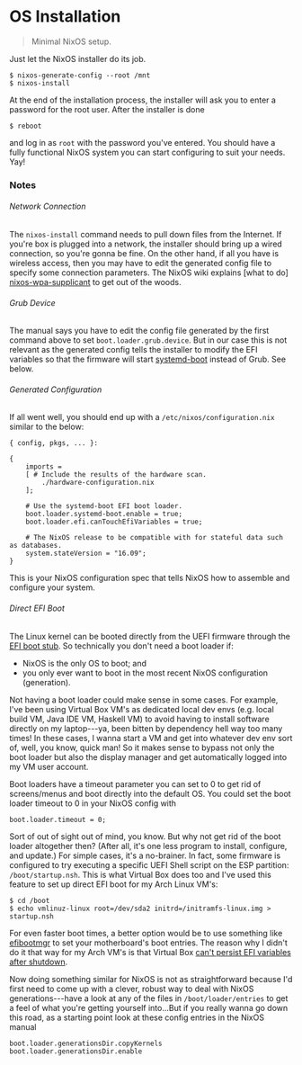 OS Installation
===============
> Minimal NixOS setup.

Just let the NixOS installer do its job.

    $ nixos-generate-config --root /mnt
    $ nixos-install
    
At the end of the installation process, the installer will ask you to enter
a password for the root user. After the installer is done
    
    $ reboot

and log in as `root` with the password you've entered. You should have a
fully functional NixOS system you can start configuring to suit your needs.
Yay!


### Notes

###### Network Connection
The `nixos-install` command needs to pull down files from the Internet. If
you're box is plugged into a network, the installer should bring up a wired
connection, so you're gonna be fine. On the other hand, if all you have is
wireless access, then you may have to edit the generated config file to
specify some connection parameters. The NixOS wiki explains [what to do]
[nixos-wpa-supplicant] to get out of the woods.

###### Grub Device 
The manual says you have to edit the config file generated by the first
command above to set `boot.loader.grub.device`. But in our case this is
not relevant as the generated config tells the installer to modify the
EFI variables so that the firmware will start [systemd-boot][arch-systemd-boot]
instead of Grub. See below.

###### Generated Configuration
If all went well, you should end up with a `/etc/nixos/configuration.nix`
similar to the below:

    { config, pkgs, ... }:

    {
        imports =
        [ # Include the results of the hardware scan.
            ./hardware-configuration.nix
        ];

        # Use the systemd-boot EFI boot loader.
        boot.loader.systemd-boot.enable = true;
        boot.loader.efi.canTouchEfiVariables = true;
        
        # The NixOS release to be compatible with for stateful data such as databases.
        system.stateVersion = "16.09";
    }

This is your NixOS configuration spec that tells NixOS how to assemble
and configure your system.

###### Direct EFI Boot
The Linux kernel can be booted directly from the UEFI firmware through the
[EFI boot stub][arch-efistub]. So technically you don't need a boot loader
if:

* NixOS is the only OS to boot; and
* you only ever want to boot in the most recent NixOS configuration
(generation).

Not having a boot loader could make sense in some cases. For example, I've
been using Virtual Box VM's as dedicated local dev envs (e.g. local build
VM, Java IDE VM, Haskell VM) to avoid having to install software directly
on my laptop---ya, been bitten by dependency hell way too many times!
In these cases, I wanna start a VM and get into whatever dev env sort of,
well, you know, quick man! So it makes sense to bypass not only the boot
loader but also the display manager and get automatically logged into my
VM user account.

Boot loaders have a timeout parameter you can set to 0 to get rid of
screens/menus and boot directly into the default OS. You could set the
boot loader timeout to 0 in your NixOS config with

    boot.loader.timeout = 0;

Sort of out of sight out of mind, you know. But why not get rid of the
boot loader altogether then? (After all, it's one less program to install,
configure, and update.) For simple cases, it's a no-brainer. In fact, some
firmware is configured to try executing a specific UEFI Shell script on
the ESP partition: `/boot/startup.nsh`. This is what Virtual Box does too
and I've used this feature to set up direct EFI boot for my Arch Linux VM's:

    $ cd /boot
    $ echo vmlinuz-linux root=/dev/sda2 initrd=/initramfs-linux.img > startup.nsh

For even faster boot times, a better option would be to use something like
[efibootmgr][arch-efistub] to set your motherboard's boot entries. The
reason why I didn't do it that way for my Arch VM's is that Virtual Box
[can't persist EFI variables after shutdown][VBoxArchGuest].

Now doing something similar for NixOS is not as straightforward because
I'd first need to come up with a clever, robust way to deal with NixOS
generations---have a look at any of the files in `/boot/loader/entries`
to get a feel of what you're getting yourself into...But if you really
wanna go down this road, as a starting point look at these config entries
in the NixOS manual

    boot.loader.generationsDir.copyKernels
    boot.loader.generationsDir.enable




[arch-efistub]: https://wiki.archlinux.org/index.php/EFISTUB
    "EFISTUB"
[arch-systemd-boot]: https://wiki.archlinux.org/index.php/systemd-boot
    "systemd-boot"
[nixos-wpa-supplicant]: https://nixos.org/wiki/Wpa_supplicant#I.27m_on_a_LiveCD_and_I_can.27t_manually_connect_to_any_wireless_network
    "I'm on a LiveCD and I can't manually connect to any wireless network"
[VBoxArchGuest]: https://wiki.archlinux.org/index.php/VirtualBox#Installation_steps_for_Arch_Linux_guests
    "Installation steps for Arch Linux guests"
